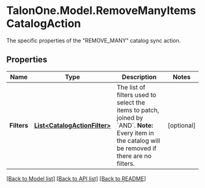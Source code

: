 # TalonOne.Model.RemoveManyItemsCatalogAction
The specific properties of the \"REMOVE_MANY\" catalog sync action.
## Properties

Name | Type | Description | Notes
------------ | ------------- | ------------- | -------------
**Filters** | [**List&lt;CatalogActionFilter&gt;**](CatalogActionFilter.md) | The list of filters used to select the items to patch, joined by &#x60;AND&#x60;.  **Note:** Every item in the catalog will be removed if there are no filters.  | [optional] 

[[Back to Model list]](../README.md#documentation-for-models) [[Back to API list]](../README.md#documentation-for-api-endpoints) [[Back to README]](../README.md)

